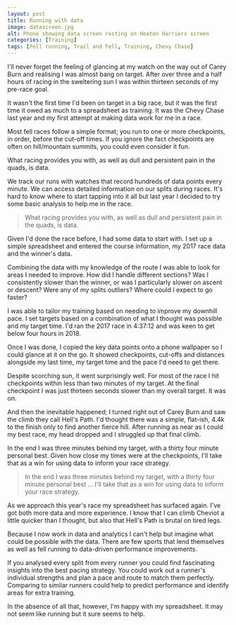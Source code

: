 ```yaml
---
layout: post
title: Running with data
image: datascreen.jpg
alt: Phone showing data screen resting on Heaton Harriers screen
categories: [Training]
tags: [Fell running, Trail and Fell, Training, Chevy Chase]
---
```


I'll never forget the feeling of glancing at my watch on the way out of Carey Burn and realising I was almost bang on target. After over three and a half hours of racing in the sweltering sun I was within thirteen seconds of my pre-race goal.

It wasn't the first time I'd been on target in a big race, but it was the first time it owed as much to a spreadsheet as training. It was the Chevy Chase last year and my first attempt at making data work for me in a race.

Most fell races follow a simple format; you run to one or more checkpoints, in order, before the cut-off times. If you ignore the fact checkpoints are often on hill/mountain summits, you could even consider it fun.

What racing provides you with, as well as dull and persistent pain in the quads, is data. 

We track our runs with watches that record hundreds of data points every minute. We can access detailed information on our splits during races. It's hard to know where to start tapping into it all but last year I decided to try some basic analysis to help me in the race.

>What racing provides you with, as well as dull and persistent pain in the quads, is data. 

Given I'd done the race before, I had some data to start with. I set up a simple spreadsheet and entered the course information, my 2017 race data and the winner's data.

Combining the data with my knowledge of the route I was able to look for areas I needed to improve. How did I handle different sections? Was I consistently slower than the winner, or was I particularly slower on ascent or descent? Were any of my splits outliers? Where could I expect to go faster? 

I was able to tailor my training based on needing to improve my downhill pace. I set targets based on a combination of what I thought was possible and my target time. I'd ran the 2017 race in 4:37:12 and was keen to get below four hours in 2018. 

Once I was done, I copied the key data points onto a phone wallpaper so I could glance at it on the go. It showed checkpoints, cut-offs and distances alongside my last time, my target time and the pace I'd need to get there. 

Despite scorching sun, it went surprisingly well. For most of the race I hit checkpoints within less than two minutes of my target. At the final checkpoint I was just thirteen seconds slower than my overall target. It was on.

And then the inevitable happened; I turned right out of Carey Burn and saw the climb they call Hell's Path. I'd thought there was a simple, flat-ish, 4.4k to the finish only to find another fierce hill. After running as near as I could my best race, my head dropped and I struggled up that final climb.

In the end I was three minutes behind my target, with a thirty four minute personal best. Given how close my times were at the checkpoints, I'll take that as a win for using data to inform your race strategy.

>In the end I was three minutes behind my target, with a thirty four minute personal best ... I'll take that as a win for using data to inform your race strategy.

As we approach this year's race my spreadsheet has surfaced again. I've got both more data and more experience. I know that I can climb Cheviot a little quicker than I thought, but also that Hell's Path is brutal on tired legs.

Because I now work in data and analytics I can't help but imagine what could be possible with the data. There are few sports that lend themselves as well as fell running to data-driven performance improvements. 

If you analysed every split from every runner you could find fascinating insights into the best pacing strategy. You could work out a runner's individual strengths and plan a pace and route to match them perfectly. Comparing to similar runners could help to predict performance and identify areas for extra training.

In the absence of all that, however, I'm happy with my spreadsheet. It may not seem like running but it sure seems to help.
